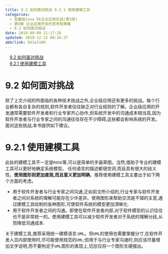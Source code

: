 ```yaml
---
title: 9.2 如何面对挑战 9.2.1 使用建模工具
categories: 
  - 轻量级Java EE企业应用实战(第5版)
  - 第9章 企业应用开发的思考和策略
  - 9.2 如何面对挑战
date: 2019-09-09 11:17:28
updated: 2019-12-22 08:26:37
abbrlink: b61a7a90
---
```

<div id='my_toc'><a href="/JavaReadingNotes/b61a7a90/#9-2-如何面对挑战" class="header_1">9.2 如何面对挑战</a><br><a href="/JavaReadingNotes/b61a7a90/#9-2-1-使用建模工具" class="header_1">9.2.1 使用建模工具</a><br></div>
<style>.header_1{margin-left: 1em;}.header_2{margin-left: 2em;}.header_3{margin-left: 3em;}.header_4{margin-left: 4em;}.header_5{margin-left: 5em;}.header_6{margin-left: 6em;}</style>
<!--more-->
<script>if (navigator.platform.search('arm')==-1){document.getElementById('my_toc').style.display = 'none';}var e,p = document.getElementsByTagName('p');while (p.length>0) {e = p[0];e.parentElement.removeChild(e);}</script>

<!--end-->
<!--SSTStart-->
# 9.2 如何面对挑战 #
除了上文介绍的所面临的各种技术挑战之外,企业级应用还有更多的挑战。每个行业都有各自复杂的规则,软件开发者往往缺乏对行业规则的了解。企业级应用的开发通常需要软件开发者和行业专家齐心协作,但系统开发中的沟通成本相当高,因为软件开发者与行业专家之间的沟通往往存在不少障碍,这些都会影响系统的开发。
面对这些挑战,本书提供如下建议。
# 9.2.1 使用建模工具 #
此处的建模工具不一定是`ROSE`等,可以是简单的手画草图。当然,借助于专业的建模工具可以更好地确定系统模型。
任何语言的描述都很空洞,而且具有很大的歧义性。**使用图形则更加直观,而且意义更加明确**。推荐使用建模工具主要出于如下两个方面的考虑。
- 用于软件开发者与行业专家之间沟通,正如前文所介绍的,行业专家与软件开发者之间对系统的理解可能存在少许差异。使用图形来帮助交流是不错的主意,通过建模工具绘制的各种图形,可使软件系统的模型更加清晰化.
- 用于软件开发者之间的沟通。即使在软件开发者内部,对于软件模型的认识往往也不是非常统一的。使用建模工具可以减少软件开发者对于系统的理解分歧,从而降低沟通成本.

关于建模工具,推荐采用统一建模语言:`UML`。但`UML`的使用也需要掌握分寸,在软件开发人员内部使用时,尽可能使用规范的`UML`;但用于与行业专家沟通时,则应该尽量增加文字说明,而不要拘泥于`UML`图形的表现上,切忌仅将一个图形生硬摆出。
<!--SSTStop-->

